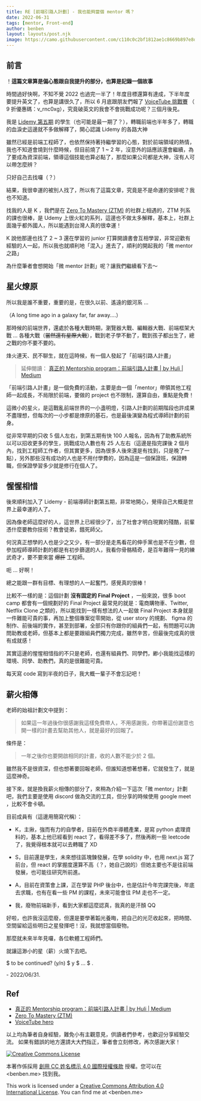 ```yaml
---
title: RE [前端引路人計劃] - 我也能夠當個 mentor 嗎？
date: 2022-06-31
tags: [mentor, Front-end]
author: benben
layout: layouts/post.njk
image: https://camo.githubusercontent.com/c110c0c2bf1812ae1c8669b897e8d8a724fc29cea1bed87c34fe43fc67ba85a6/68747470733a2f2f692e696d6775722e636f6d2f515935767466422e706e67
---
```


<!-- summary -->
<!-- 烽火連天、民不聊生，就在這時候，有一個人發起了「前端引路人計畫」 -->
<!-- summary -->

## 前言

！**這篇文章算是偏心態跟自我提升的部分，也算是記錄一個故事**

時間過好快啊，不知不覺 2022 也過完一半了！年度目標還算有達成，下半年度要提升英文了，也算是講很久了，所以 6 月底跟朋友們報了 [VoiceTube 挑戰賽](https://hero.voicetube.com/challenge-youth) （
9 折優惠碼：v_rnc0xg），究竟破英文的我會不會挑戰成功呢？三個月後見。

我是 [Lidemy 第五期](https://bootcamp.lidemy.com/) 的學生（也可能是最一期了？），轉職前端也半年多了，轉職的血淚史這邊就不多做解釋了，開心認識 Lidemy 的各路大神

雖然已經是前端工程師了，也依然保持著持繼學習的心態，對於前端領域的熱情，我也不知道會燒到什麼時候，但目前燒了 1 ~ 2 年，沒意外的話應該還會繼續，為了要成為資深前端，領導這個技能也算必點了，那麼如果公司都是大神，沒有人可以帶怎麼辨？

只好自己去找囉（？）

結果，我很幸運的被別人找了，所以有了這篇文章，究竟是不是命運的安排呢？我也不知道。

找我的人是 K ，我們是在 [Zero To Mastery (ZTM)](https://zerotomastery.io/community/developer-community-discord) 的社群上相遇的，ZTM 列系的課也很棒，是 Udemy 上很火紅的系列，這邊也不做太多解釋，基本上，社群上面幾乎都外國人，所以能遇到台灣人真的很幸運！

K 說他那邊也找了 2 ~ 3 還在學習的 junior 打算開讀書會互相學習，非常迎歡有經驗的人一起，所以我也就順利地「混入」進去了，順利的開起我的「微 mentor 之路」

為什麼筆者會想開始「微 mentor 計劃」呢？讓我們繼續看下去～

## 星火燎原

所以我是誰不重要，重要的是，在很久以前、遙遠的銀河系 ...

（A long time ago in a galaxy far, far away....）

那時候的前端世界，還處於各種大戰時期，瀏覽器大戰、編輯器大戰、前端框架大戰 ... 各種大戰（~~當然還有星際大戰~~），戰到老子學不動了，戰到孩子都出生了，總之戰的你不要不要的。

烽火連天、民不聊生，就在這時候，有一個人發起了「前端引路人計畫」

> 延伸閱讀： [真正的 Mentorship program：前端引路人計畫 | by Huli | Medium](https://hulitw.medium.com/mentorship-program-350db93d5c9c)

「前端引路人計畫」是一個免費的活動，主要是由一個「mentor」帶領其他工程師一起成長，不局限於前端，要做的 project 也不限制，還算自由，重點是免費！

這微小的星火，是這戰亂前端世界的一小盞明燈，引路人計劃的前期階段也許成果不盡理想，但每次的一小步都是燎原的基石，也是最後演變為程式導師計劃的前身。

從非常早期的只收 5 個人左右，到第五期有快 100 人報名，因為有了助教系統所以可以招收更多的學生，挑戰成功人數也有 25 人左右（這邊是指完課後 2 個月內，找到工程師工作者，但其實更多，因為很多人後來還是有找到，只是晚了一點），另外那些沒有成功的人也是不用付學費的，因為這是一個保證班，保證轉職，但保證學習多少就是修行在個人了。

## 惺惺相惜

後來順利加入了 Lidemy - 前端導師計劃第五期，非常地開心，覺得自己大概是世界上最幸運的人了。

因為像老師這麼好的人，這世界上已經很少了，出了社會才明白現實的殘酷，前輩憑什麼要教你技術？教會徒弟，餓死師父。

何況真正想學的人也是少之又少，有一部分是走馬看花的伸手黨也是不在少數，但參加程師導師計劃的都是有初步篩選的人，我看你骨骼精奇，是百年難得一見的練武奇才，要不要來當 ~~爆肝~~ 工程師。

呃 ... 好啊！

總之能跟一群有目標、有理想的人一起奮門，感覺真的很棒！

比較不一樣的是：這個計劃 **沒有固定的 Final Project** ，一般來說，很多 boot camp 都會有一個規劃好的 Final Project 最常見的就是：電商購物車、Twitter, Netflix Clone 之類的，所以能找到一樣有想法的人一起做 Final Project 本身就是一件難能可貴的事，再加上整個專案從零開始，從 user story 的規劃、 figma 的制作、前後端的實作，甚至到部署，全部只有你跟你的組員們一起，有問題可以詢問助教或老師，但基本上都是要跟組員們獨力完成，雖然辛苦，但最後完成真的很有成就感！

其實這邊的惺惺相惜指的不只是老師，也還有組員們、同學們，緲小我能找這樣的環境、同學、助教們，真的是很難能可貴。

每天寫 code 寫到半夜的日子，我大概一輩子不會忘記吧！

## 薪火相傳

老師的始祖計劃文中提到：

> 如果這一年過後你很感謝我這樣免費帶人，不用感謝我，你帶著這份謝意也開一樣的計畫去幫助其他人，就是最好的回報了。

條件是：

> 一年之後你也要開啟相同的計畫，收的人數不能少於 2 個。

雖然我不是很資深，但也想著要回報老師，但誰知道想著想著，它就發生了，就是這麼神奇。

接下來，就是換我薪火相傳的部分了，來稍為介紹一下這次「微 mentor」計劃吧，我們主要是使用 discord 做為交流的工具，但分享的時候使用 google meet ，比較不會卡頓。

目前成員有（這邊用簡寫代稱）：

- K，主揪，強而有力的自學者，目前在外商半導體產業，是寫 python 處理資料的，基本上他已經看到 react 了，看得差不多了，然後再刷一些 leetcode 了，我覺得根本就可以去轉職了 XD

- S，目前還是學生，未來想往區塊鍊發展，在學 solidity 中，也用 next.js 寫了前台，但 react 的掌握度還算不高（？，她自己說的）但她主要也不是往前端發展，也可能往研究所前進。

- A，目前在資策會上課，正在學習 PHP 後台中，也是估計今年完課完後，年底去求職，也有在看一些 PM 的課程，未來可能會往 PM 走也不一定。

- 我，廢物前端新手，看到大家都這麼認真，我真的是汗顏 QQ

好啦，也許我沒這麼廢，但還是要學著韜光養晦，把自己的光茫收起來，把時間、空間留給這些明日之星發揮吧！沒，我就想當個廢物。

那麼就未來半年見囉，各位軟體工程師們。

就讓這渺小的星（薪）火燒下去吧。

$ to be continued? (y/n)
$ y
$ ...
$ .

\- 2022/06/31.

## Ref

- [真正的 Mentorship program：前端引路人計畫 | by Huli | Medium](https://hulitw.medium.com/mentorship-program-350db93d5c9c)
- [Zero To Mastery (ZTM)](https://zerotomastery.io/community/developer-community-discord)
- [VoiceTube hero](https://hero.voicetube.com/challenge-youth)

以上均為筆者自身經驗，難免小有主觀意見，供讀者們參考，也歡迎分享經驗交流。
如果有錯誤的地方還請大大們指正，筆者會立刻修改，再次感謝大家！

[![Creative Commons License](https://i.creativecommons.org/l/by/4.0/88x31.png)](https://creativecommons.org/licenses/by/4.0/)

本著作係採用 [創用 CC 姓名標示 4.0 國際授權條款](https://creativecommons.org/licenses/by/4.0/) 授權。您可以在 <benben.me> 找到我。

This work is licensed under a [Creative Commons Attribution 4.0 International License](https://creativecommons.org/licenses/by/4.0/). You can find me at <benben.me>
